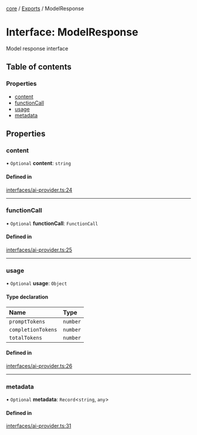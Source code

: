 <!-- 
 ⚠️  AUTO-GENERATED FILE - DO NOT EDIT MANUALLY
 This file is automatically generated by scripts/docs-generator.js
 To make changes, edit the source TypeScript files or update the generator script
-->

[core](../../) / [Exports](../modules) / ModelResponse

# Interface: ModelResponse

Model response interface

## Table of contents

### Properties

- [content](ModelResponse#content)
- [functionCall](ModelResponse#functioncall)
- [usage](ModelResponse#usage)
- [metadata](ModelResponse#metadata)

## Properties

### content

• `Optional` **content**: `string`

#### Defined in

[interfaces/ai-provider.ts:24](https://github.com/woojubb/robota/blob/f2044536073df65f9112d45570cc110d351b585d/packages/core/src/interfaces/ai-provider.ts#L24)

___

### functionCall

• `Optional` **functionCall**: `FunctionCall`

#### Defined in

[interfaces/ai-provider.ts:25](https://github.com/woojubb/robota/blob/f2044536073df65f9112d45570cc110d351b585d/packages/core/src/interfaces/ai-provider.ts#L25)

___

### usage

• `Optional` **usage**: `Object`

#### Type declaration

| Name | Type |
| :------ | :------ |
| `promptTokens` | `number` |
| `completionTokens` | `number` |
| `totalTokens` | `number` |

#### Defined in

[interfaces/ai-provider.ts:26](https://github.com/woojubb/robota/blob/f2044536073df65f9112d45570cc110d351b585d/packages/core/src/interfaces/ai-provider.ts#L26)

___

### metadata

• `Optional` **metadata**: `Record`\<`string`, `any`\>

#### Defined in

[interfaces/ai-provider.ts:31](https://github.com/woojubb/robota/blob/f2044536073df65f9112d45570cc110d351b585d/packages/core/src/interfaces/ai-provider.ts#L31)
